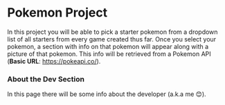# Pokemon Project
In this project you will be able to pick a starter pokemon from a dropdown list of all starters from every game created thus far. Once you select your pokemon, a section with info on that pokemon will appear along with a picture of that pokemon. This info will be retrieved from a Pokemon API (**Basic URL**: https://pokeapi.co/).

### About the Dev Section 
In this page there will be some info about the developer (a.k.a me :blush:).
